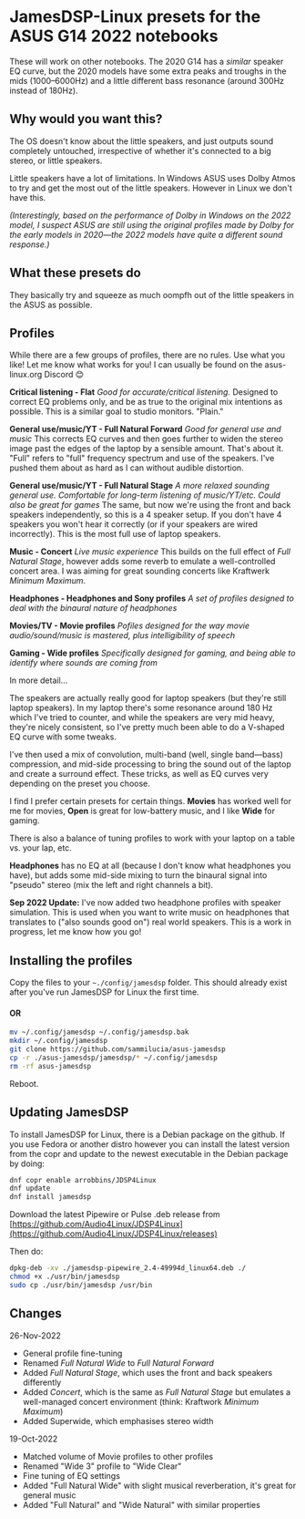 # JamesDSP-Linux presets for the ASUS G14 2022 notebooks

These will work on other notebooks. The 2020 G14 has a _similar_ speaker EQ curve, but the 2020 models have some extra peaks and troughs in the mids (1000–6000Hz) and a little different bass resonance (around 300Hz instead of 180Hz).

## Why would you want this?

The OS doesn't know about the little speakers, and just outputs sound completely untouched, irrespective of whether it's connected to a big stereo, or little speakers.

Little speakers have a lot of limitations. In Windows ASUS uses Dolby Atmos to try and get the most out of the little speakers. However in Linux we don't have this.

_(Interestingly, based on the performance of Dolby in Windows on the 2022 model, I suspect ASUS are still using the original profiles made by Dolby for the early models in 2020—the 2022 models have quite a different sound response.)_

## What these presets do

They basically try and squeeze as much oompfh out of the little speakers in the ASUS as possible.

## Profiles

While there are a few groups of profiles, there are no rules. Use what you like! Let me know what works for you! I can usually be found on the asus-linux.org Discord 😊

**Critical listening - Flat**
_Good for accurate/critical listening._
Designed to correct EQ problems only, and be as true to the original mix intentions as possible. This is a similar goal to studio monitors. "Plain."

**General use/music/YT - Full Natural Forward**
_Good for general use and music_
This corrects EQ curves and then goes further to widen the stereo image past the edges of the laptop by a sensible amount. That's about it. "Full" refers to "full" frequency spectrum and use of the speakers. I've pushed them about as hard as I can without audible distortion.

**General use/music/YT - Full Natural Stage**
_A more relaxed sounding general use. Comfortable for long-term listening of music/YT/etc. Could also be great for games_
The same, but now we're using the front and back speakers independently, so this is a 4 speaker setup. If you don't have 4 speakers you won't hear it correctly (or if your speakers are wired incorrectly). This is the most full use of laptop speakers.

**Music - Concert**
_Live music experience_
This builds on the full effect of _Full Natural Stage_, however adds some reverb to emulate a well-controlled concert area. I was aiming for great sounding concerts like Kraftwerk _Minimum Maximum_.

**Headphones - Headphones and Sony profiles**
_A set of profiles designed to deal with the binaural nature of headphones_

**Movies/TV - Movie profiles**
_Pofiles designed for the way movie audio/sound/music is mastered, plus intelligibility of speech_

**Gaming - Wide profiles**
_Specifically designed for gaming, and being able to identify where sounds are coming from_

In more detail...

The speakers are actually really good for laptop speakers (but they're still laptop speakers). In my laptop there's some resonance around 180 Hz which I've tried to counter, and while the speakers are very mid heavy, they're nicely consistent, so I've pretty much been able to do a V-shaped EQ curve with some tweaks.

I've then used a mix of convolution, multi-band (well, single band—bass) compression, and mid-side processing to bring the sound out of the laptop and create a surround effect. These tricks, as well as EQ curves very depending on the preset you choose.

I find I prefer certain presets for certain things. **Movies** has worked well for me for movies, **Open** is great for low-battery music, and I like **Wide** for gaming.

There is also a balance of tuning profiles to work with your laptop on a table vs. your lap, etc.

**Headphones** has no EQ at all (because I don't know what headphones you have), but adds some mid-side mixing to turn the binaural signal into "pseudo" stereo (mix the left and right channels a bit).

**Sep 2022 Update:** I've now added two headphone profiles with speaker simulation. This is used when you want to write music on headphones that translates to ("also sounds good on") real world speakers. This is a work in progress, let me know how you go!

## Installing the profiles

Copy the files to your `~./config/jamesdsp` folder. This should already exist after you've run JamesDSP for Linux the first time.

#### OR

```bash
mv ~/.config/jamesdsp ~/.config/jamesdsp.bak
mkdir ~/.config/jamesdsp
git clone https://github.com/sammilucia/asus-jamesdsp
cp -r ./asus-jamesdsp/jamesdsp/* ~/.config/jamesdsp
rm -rf asus-jamesdsp
```

Reboot.

## Updating JamesDSP

To install JamesDSP for Linux, there is a Debian package on the github. If you use Fedora or another distro however you can install the latest version from the copr and update to the newest executable in the Debian package by doing:

```bash
dnf copr enable arrobbins/JDSP4Linux
dnf update
dnf install jamesdsp
```

Download the latest Pipewire or Pulse .deb release from [https://github.com/Audio4Linux/JDSP4Linux](https://github.com/Audio4Linux/JDSP4Linux/releases)

Then do:

```bash
dpkg-deb -xv ./jamesdsp-pipewire_2.4-49994d_linux64.deb ./
chmod +x ./usr/bin/jamesdsp
sudo cp ./usr/bin/jamesdsp /usr/bin
```

## Changes
26-Nov-2022
- General profile fine-tuning
- Renamed _Full Natural Wide_ to _Full Natural Forward_
- Added _Full Natural Stage_, which uses the front and back speakers differently
- Added _Concert_, which is the same as _Full Natural Stage_ but emulates a well-managed concert environment (think: Kraftwork _Minimum Maximum_)
- Added Superwide, which emphasises stereo width

19-Oct-2022
- Matched volume of Movie profiles to other profiles
- Renamed "Wide 3" profile to "Wide Clear"
- Fine tuning of EQ settings
- Added "Full Natural Wide" with slight musical reverberation, it's great for general music
- Added "Full Natural" and "Wide Natural" with similar properties

